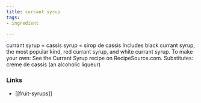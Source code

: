 ```yaml
---
title: currant syrup
tags:
- ingredient

---
```

currant syrup = cassis syrup = sirop de cassis Includes black currant syrup, the most popular kind, red currant syrup, and white currant syrup. To make your own: See the Currant Syrup recipe on RecipeSource.com. Substitutes: creme de cassis (an alcoholic liqueur)

### Links

* [[fruit-syrups]]
